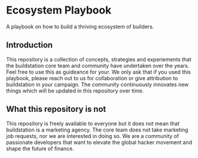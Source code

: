# Ecosystem Playbook
A playbook on how to build a thriving ecosystem of builders.

## Introduction
This repository is a collection of concepts, strategies and experiements that the buildstation core team and community have undertaken over the years. Feel free to use this as guideance for your. We only ask that if you used this playbook, please reach out to us for collaboration or give attribution to buildstation in your campaign. The community continuously innovates new things which will be updated in this repository over time.

## What this repository is not
This repository is freely available to everyone but it does not mean that buildstation is a marketing agency. The core team does not take marketing job requests, nor we are interested in doing so. We are a community of passionate developers that want to elevate the global hacker movement and shape the future of finance.